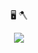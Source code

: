 
<p align="center"> 🖥 🪓
<p align="center">
  <a href="https://skillicons.dev">
    <img src="https://skillicons.dev/icons?i=ruby,rails,postgres,docker,kubernetes,js,gitlab" />
  </a>
</p>




<!--
**emfy0/emfy0** is a ✨ _special_ ✨ repository because its `README.md` (this file) appears on your GitHub profile.


Here are some ideas to get you started:

- 🔭 I’m currently working on ...
- 🌱 I’m currently learning ...
- 👯 I’m looking to collaborate on ...
- 🤔 I’m looking for help with ...
- 💬 Ask me about ...
- 📫 How to reach me: ...
- 😄 Pronouns: ...
- ⚡ Fun fact: ...
-->

